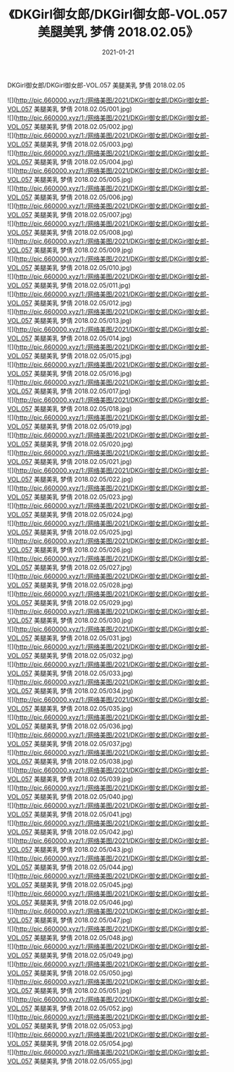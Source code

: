 ﻿---
layout: post
title:  《DKGirl御女郎/DKGirl御女郎-VOL.057 美腿美乳 梦倩 2018.02.05》
date:   2021-01-21
img: http://pic.660000.xyz/1:/网络美图/2021/DKGirl御女郎/DKGirl御女郎-VOL.057 美腿美乳 梦倩 2018.02.05/000.jpg
categories: [美女, 清纯, 唯美]
---

DKGirl御女郎/DKGirl御女郎-VOL.057 美腿美乳 梦倩 2018.02.05

 ![](http://pic.660000.xyz/1:/网络美图/2021/DKGirl御女郎/DKGirl御女郎-VOL.057 美腿美乳 梦倩 2018.02.05/001.jpg) <br>![](http://pic.660000.xyz/1:/网络美图/2021/DKGirl御女郎/DKGirl御女郎-VOL.057 美腿美乳 梦倩 2018.02.05/002.jpg) <br>![](http://pic.660000.xyz/1:/网络美图/2021/DKGirl御女郎/DKGirl御女郎-VOL.057 美腿美乳 梦倩 2018.02.05/003.jpg) <br>![](http://pic.660000.xyz/1:/网络美图/2021/DKGirl御女郎/DKGirl御女郎-VOL.057 美腿美乳 梦倩 2018.02.05/004.jpg) <br>![](http://pic.660000.xyz/1:/网络美图/2021/DKGirl御女郎/DKGirl御女郎-VOL.057 美腿美乳 梦倩 2018.02.05/005.jpg) <br>![](http://pic.660000.xyz/1:/网络美图/2021/DKGirl御女郎/DKGirl御女郎-VOL.057 美腿美乳 梦倩 2018.02.05/006.jpg) <br>![](http://pic.660000.xyz/1:/网络美图/2021/DKGirl御女郎/DKGirl御女郎-VOL.057 美腿美乳 梦倩 2018.02.05/007.jpg) <br>![](http://pic.660000.xyz/1:/网络美图/2021/DKGirl御女郎/DKGirl御女郎-VOL.057 美腿美乳 梦倩 2018.02.05/008.jpg) <br>![](http://pic.660000.xyz/1:/网络美图/2021/DKGirl御女郎/DKGirl御女郎-VOL.057 美腿美乳 梦倩 2018.02.05/009.jpg) <br>![](http://pic.660000.xyz/1:/网络美图/2021/DKGirl御女郎/DKGirl御女郎-VOL.057 美腿美乳 梦倩 2018.02.05/010.jpg) <br>![](http://pic.660000.xyz/1:/网络美图/2021/DKGirl御女郎/DKGirl御女郎-VOL.057 美腿美乳 梦倩 2018.02.05/011.jpg) <br>![](http://pic.660000.xyz/1:/网络美图/2021/DKGirl御女郎/DKGirl御女郎-VOL.057 美腿美乳 梦倩 2018.02.05/012.jpg) <br>![](http://pic.660000.xyz/1:/网络美图/2021/DKGirl御女郎/DKGirl御女郎-VOL.057 美腿美乳 梦倩 2018.02.05/013.jpg) <br>![](http://pic.660000.xyz/1:/网络美图/2021/DKGirl御女郎/DKGirl御女郎-VOL.057 美腿美乳 梦倩 2018.02.05/014.jpg) <br>![](http://pic.660000.xyz/1:/网络美图/2021/DKGirl御女郎/DKGirl御女郎-VOL.057 美腿美乳 梦倩 2018.02.05/015.jpg) <br>![](http://pic.660000.xyz/1:/网络美图/2021/DKGirl御女郎/DKGirl御女郎-VOL.057 美腿美乳 梦倩 2018.02.05/016.jpg) <br>![](http://pic.660000.xyz/1:/网络美图/2021/DKGirl御女郎/DKGirl御女郎-VOL.057 美腿美乳 梦倩 2018.02.05/017.jpg) <br>![](http://pic.660000.xyz/1:/网络美图/2021/DKGirl御女郎/DKGirl御女郎-VOL.057 美腿美乳 梦倩 2018.02.05/018.jpg) <br>![](http://pic.660000.xyz/1:/网络美图/2021/DKGirl御女郎/DKGirl御女郎-VOL.057 美腿美乳 梦倩 2018.02.05/019.jpg) <br>![](http://pic.660000.xyz/1:/网络美图/2021/DKGirl御女郎/DKGirl御女郎-VOL.057 美腿美乳 梦倩 2018.02.05/020.jpg) <br>![](http://pic.660000.xyz/1:/网络美图/2021/DKGirl御女郎/DKGirl御女郎-VOL.057 美腿美乳 梦倩 2018.02.05/021.jpg) <br>![](http://pic.660000.xyz/1:/网络美图/2021/DKGirl御女郎/DKGirl御女郎-VOL.057 美腿美乳 梦倩 2018.02.05/022.jpg) <br>![](http://pic.660000.xyz/1:/网络美图/2021/DKGirl御女郎/DKGirl御女郎-VOL.057 美腿美乳 梦倩 2018.02.05/023.jpg) <br>![](http://pic.660000.xyz/1:/网络美图/2021/DKGirl御女郎/DKGirl御女郎-VOL.057 美腿美乳 梦倩 2018.02.05/024.jpg) <br>![](http://pic.660000.xyz/1:/网络美图/2021/DKGirl御女郎/DKGirl御女郎-VOL.057 美腿美乳 梦倩 2018.02.05/025.jpg) <br>![](http://pic.660000.xyz/1:/网络美图/2021/DKGirl御女郎/DKGirl御女郎-VOL.057 美腿美乳 梦倩 2018.02.05/026.jpg) <br>![](http://pic.660000.xyz/1:/网络美图/2021/DKGirl御女郎/DKGirl御女郎-VOL.057 美腿美乳 梦倩 2018.02.05/027.jpg) <br>![](http://pic.660000.xyz/1:/网络美图/2021/DKGirl御女郎/DKGirl御女郎-VOL.057 美腿美乳 梦倩 2018.02.05/028.jpg) <br>![](http://pic.660000.xyz/1:/网络美图/2021/DKGirl御女郎/DKGirl御女郎-VOL.057 美腿美乳 梦倩 2018.02.05/029.jpg) <br>![](http://pic.660000.xyz/1:/网络美图/2021/DKGirl御女郎/DKGirl御女郎-VOL.057 美腿美乳 梦倩 2018.02.05/030.jpg) <br>![](http://pic.660000.xyz/1:/网络美图/2021/DKGirl御女郎/DKGirl御女郎-VOL.057 美腿美乳 梦倩 2018.02.05/031.jpg) <br>![](http://pic.660000.xyz/1:/网络美图/2021/DKGirl御女郎/DKGirl御女郎-VOL.057 美腿美乳 梦倩 2018.02.05/032.jpg) <br>![](http://pic.660000.xyz/1:/网络美图/2021/DKGirl御女郎/DKGirl御女郎-VOL.057 美腿美乳 梦倩 2018.02.05/033.jpg) <br>![](http://pic.660000.xyz/1:/网络美图/2021/DKGirl御女郎/DKGirl御女郎-VOL.057 美腿美乳 梦倩 2018.02.05/034.jpg) <br>![](http://pic.660000.xyz/1:/网络美图/2021/DKGirl御女郎/DKGirl御女郎-VOL.057 美腿美乳 梦倩 2018.02.05/035.jpg) <br>![](http://pic.660000.xyz/1:/网络美图/2021/DKGirl御女郎/DKGirl御女郎-VOL.057 美腿美乳 梦倩 2018.02.05/036.jpg) <br>![](http://pic.660000.xyz/1:/网络美图/2021/DKGirl御女郎/DKGirl御女郎-VOL.057 美腿美乳 梦倩 2018.02.05/037.jpg) <br>![](http://pic.660000.xyz/1:/网络美图/2021/DKGirl御女郎/DKGirl御女郎-VOL.057 美腿美乳 梦倩 2018.02.05/038.jpg) <br>![](http://pic.660000.xyz/1:/网络美图/2021/DKGirl御女郎/DKGirl御女郎-VOL.057 美腿美乳 梦倩 2018.02.05/039.jpg) <br>![](http://pic.660000.xyz/1:/网络美图/2021/DKGirl御女郎/DKGirl御女郎-VOL.057 美腿美乳 梦倩 2018.02.05/040.jpg) <br>![](http://pic.660000.xyz/1:/网络美图/2021/DKGirl御女郎/DKGirl御女郎-VOL.057 美腿美乳 梦倩 2018.02.05/041.jpg) <br>![](http://pic.660000.xyz/1:/网络美图/2021/DKGirl御女郎/DKGirl御女郎-VOL.057 美腿美乳 梦倩 2018.02.05/042.jpg) <br>![](http://pic.660000.xyz/1:/网络美图/2021/DKGirl御女郎/DKGirl御女郎-VOL.057 美腿美乳 梦倩 2018.02.05/043.jpg) <br>![](http://pic.660000.xyz/1:/网络美图/2021/DKGirl御女郎/DKGirl御女郎-VOL.057 美腿美乳 梦倩 2018.02.05/044.jpg) <br>![](http://pic.660000.xyz/1:/网络美图/2021/DKGirl御女郎/DKGirl御女郎-VOL.057 美腿美乳 梦倩 2018.02.05/045.jpg) <br>![](http://pic.660000.xyz/1:/网络美图/2021/DKGirl御女郎/DKGirl御女郎-VOL.057 美腿美乳 梦倩 2018.02.05/046.jpg) <br>![](http://pic.660000.xyz/1:/网络美图/2021/DKGirl御女郎/DKGirl御女郎-VOL.057 美腿美乳 梦倩 2018.02.05/047.jpg) <br>![](http://pic.660000.xyz/1:/网络美图/2021/DKGirl御女郎/DKGirl御女郎-VOL.057 美腿美乳 梦倩 2018.02.05/048.jpg) <br>![](http://pic.660000.xyz/1:/网络美图/2021/DKGirl御女郎/DKGirl御女郎-VOL.057 美腿美乳 梦倩 2018.02.05/049.jpg) <br>![](http://pic.660000.xyz/1:/网络美图/2021/DKGirl御女郎/DKGirl御女郎-VOL.057 美腿美乳 梦倩 2018.02.05/050.jpg) <br>![](http://pic.660000.xyz/1:/网络美图/2021/DKGirl御女郎/DKGirl御女郎-VOL.057 美腿美乳 梦倩 2018.02.05/051.jpg) <br>![](http://pic.660000.xyz/1:/网络美图/2021/DKGirl御女郎/DKGirl御女郎-VOL.057 美腿美乳 梦倩 2018.02.05/052.jpg) <br>![](http://pic.660000.xyz/1:/网络美图/2021/DKGirl御女郎/DKGirl御女郎-VOL.057 美腿美乳 梦倩 2018.02.05/053.jpg) <br>![](http://pic.660000.xyz/1:/网络美图/2021/DKGirl御女郎/DKGirl御女郎-VOL.057 美腿美乳 梦倩 2018.02.05/054.jpg) <br>![](http://pic.660000.xyz/1:/网络美图/2021/DKGirl御女郎/DKGirl御女郎-VOL.057 美腿美乳 梦倩 2018.02.05/055.jpg) <br>